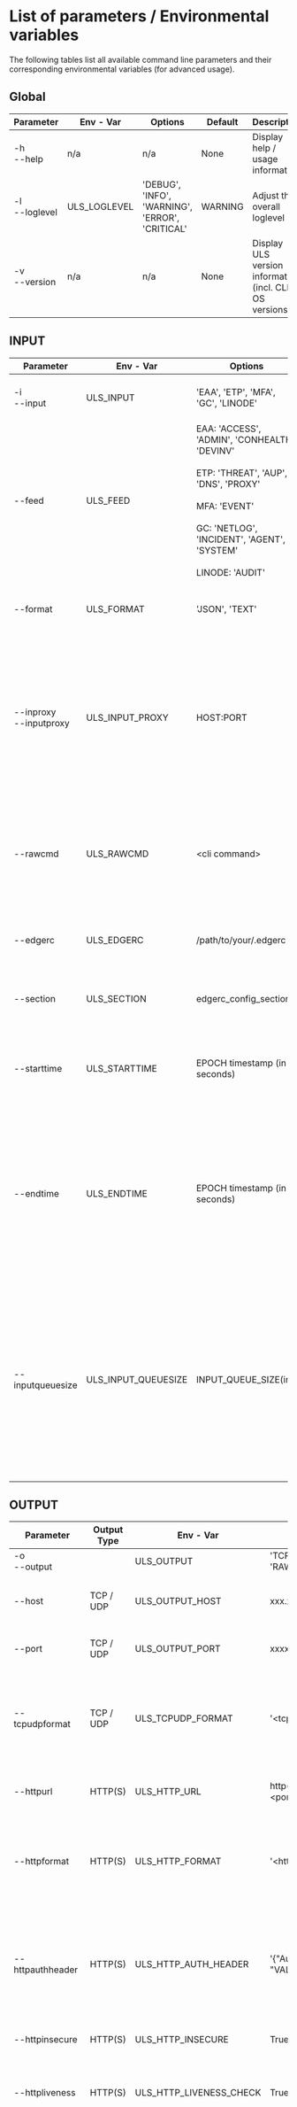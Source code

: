 # List of parameters / Environmental variables
The following tables list all available command line parameters and their corresponding environmental variables (for advanced usage).


## Global
| Parameter          | Env - Var    | Options                                         | Default | Description                                               |
|--------------------|--------------|-------------------------------------------------|---------|-----------------------------------------------------------|
| -h <br> --help     | n/a          | n/a                                             | None    | Display help / usage information                          |
| -l <br> --loglevel | ULS_LOGLEVEL | 'DEBUG', 'INFO', 'WARNING', 'ERROR', 'CRITICAL' | WARNING | Adjust the overall loglevel                               |
| -v <br> --version  | n/a          | n/a                                             | None    | Display ULS version information (incl. CLI & OS versions) |



## INPUT
| Parameter                 | Env - Var       | Options                                                                                                                                                                                     | Default       | Description                                                                                                                                                                                 |
|---------------------------|-----------------|---------------------------------------------------------------------------------------------------------------------------------------------------------------------------------------------|---------------|---------------------------------------------------------------------------------------------------------------------------------------------------------------------------------------------|
| -i <br> --input           | ULS_INPUT       | 'EAA', 'ETP', 'MFA', 'GC', 'LINODE'                                                                                                                                                         | None          | Specify the desired INPUT source                                                                                                                                                            |
| --feed                    | ULS_FEED        | EAA: 'ACCESS', 'ADMIN', 'CONHEALTH', 'DEVINV'<br><br> ETP: 'THREAT', 'AUP', 'DNS', 'PROXY'<br><br> MFA: 'EVENT'<br><br> GC: 'NETLOG', 'INCIDENT', 'AGENT', 'SYSTEM'<br><br> LINODE: 'AUDIT' | None          | Specify the desired INPUT feed                                                                                                                                                              |
| --format                  | ULS_FORMAT      | 'JSON', 'TEXT'                                                                                                                                                                              | JSON          | Specify the desired INPUT (=OUTPUT) format                                                                                                                                                  |
| --inproxy<br>--inputproxy | ULS_INPUT_PROXY | HOST:PORT                                                                                                                                                                                   | None          | Adjust proxy usage for INPUT data collection (cli) <br>If this parameter does not work as expected, [please read more about it here](./FAQ.md#--inputproxy-proxy-does-not-work-as-expected) |
| --rawcmd                  | ULS_RAWCMD      | \<cli command\>                                                                                                                                                                             | None          | USE with caution /!\ <br> This is meant only to be used when told by AKAMAI [Click here for more information](ADDITIONAL_FEATURES.md#rawcmd---rawcmd-feature)                               |
| --edgerc                  | ULS_EDGERC      | /path/to/your/.edgerc                                                                                                                                                                       | '~/.edgerc'   | Specify the location of the .edgerc EDGE GRID AUTH file                                                                                                                                     |
| --section                 | ULS_SECTION     | edgerc_config_section                                                                                                                                                                       | 'default'     | Specify the desired section within the .edgerc file                                                                                                                                         |
| --starttime               | ULS_STARTTIME   | EPOCH timestamp (in seconds)                                                                                                                                                                | `cli_default` | Specify an EPOCH timestamp from where to start the log collection.                                                                                                                          |
| --endtime                 | ULS_ENDTIME     | EPOCH timestamp (in seconds)                                                                                                                                                                | None          | Specify an EPOCH timestamp up until where to fetch logs. ULS will exit after reaching this point.<br>ULS will not continue reading logs on CLI errors !!!                                   |
| --inputqueuesize | ULS_INPUT_QUEUESIZE | INPUT_QUEUE_SIZE(int)                                                                                                                                                                       | 15000 | Maximum threshold of the input queue. When threshold is reached, ULS will stop operations and exit "Capacity exceeded, too many incoming data vs. slow output" |


## OUTPUT
| Parameter        | Output Type | Env - Var            | Options                                | Default                  | Description                                                                                                                                                                                                                                                                                      |
|------------------|-------------|----------------------|----------------------------------------|--------------------------|--------------------------------------------------------------------------------------------------------------------------------------------------------------------------------------------------------------------------------------------------------------------------------------------------|
| -o <br> --output |             | ULS_OUTPUT           | 'TCP', 'UDP', 'HTTP', 'RAW', 'FILE'    | None                     | Specify the desired OUTPUT target                                                                                                                                                                                                                                                                |
 |             |                      |                                       |                                        |                                                                                                                                                                                                                                                                                                  |
| --host           | TCP / UDP   | ULS_OUTPUT_HOST      | xxx.xxx.xxx.xxx                        | None                     | Specify the desired OUTPUT target host (TCP/UDP only)                                                                                                                                                                                                                                            |
| --port           | TCP / UDP   | ULS_OUTPUT_PORT      | xxxx                                   | None                     | Specify the desired OUTPUT target port (TCP/UDP only)                                                                                                                                                                                                                                            |
| --tcpudpformat  | TCP / UDP   | ULS_TCPUDP_FORMAT    | '<tcpudp_output_format>'               | '%s'                     | Specify the expected output format (e.g. json) where %s will be replaced with the event data. /!\ %s can only be used once                                                                                                                                                                                                                                                                                                 |
|                  |             |                      |                                        |                          |                                                                                                                                                                                                                                                                                                  |
| --httpurl        | HTTP(S)     | ULS_HTTP_URL         | http(s)://\<host\>:\<port\>/\<path\>   | None                     | The HTTP target URL. (HTTP only) <br> Do not use --host / --port for HTTP                                                                                                                                                                                                                        |
| --httpformat     | HTTP(S)     | ULS_HTTP_FORMAT      | '<http_output_format>'                 | '{"event": %s}'          | Specify the expected output format (e.g. json) where %s will be replaced with the event data. /!\ %s can only be used once                                                                                                                                                                       |
| --httpauthheader | HTTP(S)     | ULS_HTTP_AUTH_HEADER | '{"Authorization": "VALUE"}'           | None                     | Specify an Auhtorization header to auth against the HTTP Server (HTTP only) <br>Example:<br>'{"Authorization": "Splunk xxxx-xxxx-xxxx-xxxx-xxxxxxxxxxx"}'                                                                                                                                        |
| --httpinsecure   | HTTP(S)     | ULS_HTTP_INSECURE    | True                                   | False                    | Disable TLS CA certificate verification                                                                                                                                                                                                                                                          |
| --httpliveness | HTTP(S) | ULS_HTTP_LIVENESS_CHECK | True, False                            | True | Perform liveness check with OPTIONS request that must return 200 or 204 if enabled|
| --httpaggregate  | HTTP(S)     | ULS_HTTP_AGGREGATE   | xxxx                                   | 500                      | Number of events to aggregate for one output request the %s in the httpformat will be replaced by a LIST of events.<br> A value of 1 means no aggregation.<br>Example: %s = [{'event1': 'data1'},{'event2': 'data2'},...]                                                |
| --httpformattype | HTTP(S) | ULS_HTTP_FORMAT_TYPE | 'JSON-LIST',SINGLE-EVENT'              | 'JSON-LIST' | Specifies the type how the given http format is being wrapped (controls, how the httpformat is being rendered in http output) |
|                  |             |                      |                                        |                          |                                                                                                                                                                                                                                                                                                  | 
| --filehandler    | FILE        | ULS_FILE_HANDLER     | 'SIZE','TIME'                          | SIZE                     | Select the handler which decides how the files are rotated if either specific SIZE or TIME has been reached                                                                                                                                                                                      |
| --filename       | FILE        | ULS_FILE_NAME        | '/path/to/file.name'                   | None                     | The PATH + FILENAME where ULS should create the file                                                                                                                                                                                                                                             |
| --filebackupcount | FILE        | ULS_FILE_BACKUPCOUNT | '\<number of files to keep\>'          | 3                        | Select the number of files that should be kept on the file system when rotating the data                                                                                                                                                                                                         |
| --filemaxbytes   | FILE (SIZE) | ULS_FILE_MAXBYTES    | '\<bytes\>'                            | 50 * 1024 * 1024 = 50 MB | Filesize (in bytes) a file can reach before it will be rotated.<br>Only on SIZE - Handler (`--filehandler = size`) !!                                                                                                                                                                            |
| --filetime       | FILE (TIME) | ULS_FILE_TIME        | ['S','M','H','D','W0'-'W6','midnight'] | 'M'                      | Specifies the file rotation trigger unit.<br>S: seconds, M: minutes, H: hours, D: days, 'W0'-'W6' Weekday (W0=Monday), 'midnight': midnight.                                                                                                                                                     |
| --fileinterval   | FILE (TIME) | ULS_FILE_INTERVAL    | '\<interval\>'                         | 30                       | Specifies the file rotation interval based on `--filetime` unit value.<br>Example: 30 and filetime=M would rotate the file every 30 minutes                                                                                                                                                      |
| --fileaction     | FILE        | ULS_FILE_ACTION      | \<file_handler_script.sh '%s'\>        | None                     | Specify a file handler script/binary (e.g. bash) where `'%s'` will be replaced with the absolute filename (.e.g. /path/to/myfile.log). /!\ %s can only be used once! <br>This setting enforces '--filebackupcount' to be set to '1'<br>[Click here for more information](ADDITIONAL_FEATURES.md#) |


## Special Arguments
| Parameter               | Env - Var                  | Options                | Default | Description                                                                                                                                                                                                                               |
|-------------------------|----------------------------|------------------------|---------|-------------------------------------------------------------------------------------------------------------------------------------------------------------------------------------------------------------------------------------------|
| --filter                | ULS_OUTPUT_FILTER          | \<regular expression\> | None    | Filter (regex) to reduce number of OUTPUT log lines<br> Only loglines **matching** the `--filter <expression>` argument will bes sent to the output.<br>[Click here for more information](ADDITIONAL_FEATURES.md#filter---filter-feature) |
| --transformation        | ULS_TRANSFORMATION         | 'MCAS', 'JMESPATH'     | None    | OPTIONAL: Specify an optional transformation to manipulate the output format<br> [Click here for more information](TRANSFORMATIONS.md)                                                                                                    |
| --transformationpattern | ULS_TRANSFORMATION_PATTERN | \<pattern\>            | None    | Specifies the pattern used to transform the log event for the selected transformation. [Click here for more information](TRANSFORMATIONS.md)                                                                                              |

## Autoresume
| Parameter              | Env - Var                 | Options                       | Default | Description                                                                                                   |
|------------------------|---------------------------|-------------------------------|---------|---------------------------------------------------------------------------------------------------------------|
| --autoresume           | ULS_AUTORESUME            | [True, False]                 | False   | Enable automated resume on based on a checkpoint upon api failure or crash (do not use alongside --starttime) |
| --autoresumepath       | ULS_AUTORESUME_PATH       | '/path/to/store/checkpoints/' | var/    | Specify the path where checkpoint files should be written to. (Trailing /)                                    |
| --autoresumewriteafter | ULS_AUTORESUME_WRITEAFTER | <int>                         | 1000    | Specify after how many loglines a checkpoint should be written.                                               |

